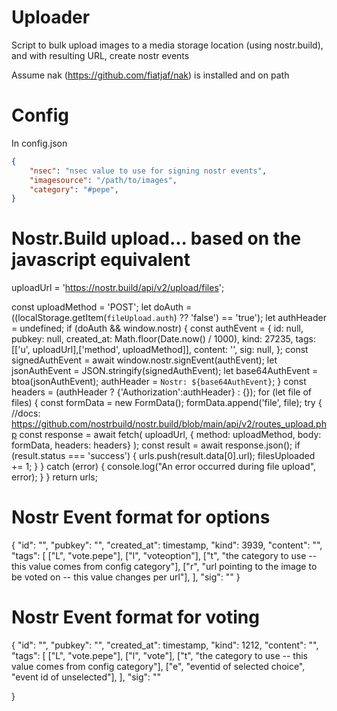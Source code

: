 # Uploader

Script to bulk upload images to a media storage location (using nostr.build), and with resulting URL, create nostr events

Assume nak (https://github.com/fiatjaf/nak) is installed and on path

# Config

In config.json

```json
{
    "nsec": "nsec value to use for signing nostr events",
    "imagesource": "/path/to/images",
    "category": "#pepe",
}

```

# Nostr.Build upload... based on the javascript equivalent

uploadUrl = 'https://nostr.build/api/v2/upload/files';


 const uploadMethod = 'POST';
    let doAuth = ((localStorage.getItem(`fileUpload.auth`) ?? 'false') == 'true');
    let authHeader = undefined;
    if (doAuth && window.nostr) {
        const authEvent = {
            id: null,
            pubkey: null,
            created_at: Math.floor(Date.now() / 1000),
            kind: 27235,
            tags: [['u', uploadUrl],['method', uploadMethod]],
            content: '',
            sig: null,
        };
        const signedAuthEvent = await window.nostr.signEvent(authEvent);
        let jsonAuthEvent = JSON.stringify(signedAuthEvent);
        let base64AuthEvent = btoa(jsonAuthEvent);
        authHeader = `Nostr: ${base64AuthEvent}`;
    }
    const headers = (authHeader ? {'Authorization':authHeader} : {});
    for (let file of files) { 
        const formData = new FormData(); 
        formData.append('file', file); 
        try { 
            //docs: https://github.com/nostrbuild/nostr.build/blob/main/api/v2/routes_upload.php
            const response = await fetch(
                uploadUrl, 
                { method: uploadMethod, body: formData, headers: headers}
            );
            const result = await response.json(); 
            if (result.status === 'success') { 
                urls.push(result.data[0].url);
                filesUploaded += 1;
            } 
        } catch (error) { 
            console.log("An error occurred during file upload", error);
        } 
    }
    return urls;

# Nostr Event format for options

{
    "id": "",
    "pubkey": "",
    "created_at": timestamp,
    "kind": 3939,
    "content": "",
    "tags": [
        ["L", "vote.pepe"],
        ["l", "voteoption"],
        ["t", "the category to use -- this value comes from config category"],
        ["r", "url pointing to the image to be voted on -- this value changes per url"],
    ],
    "sig": ""
}

# Nostr Event format for voting

{
    "id": "",
    "pubkey": "",
    "created_at": timestamp,
    "kind": 1212,
    "content": "",
    "tags": [
        ["L", "vote.pepe"],
        ["l", "vote"],
        ["t", "the category to use -- this value comes from config category"],
        ["e", "eventid of selected choice", "event id of unselected"],
    ],
    "sig": ""

}
